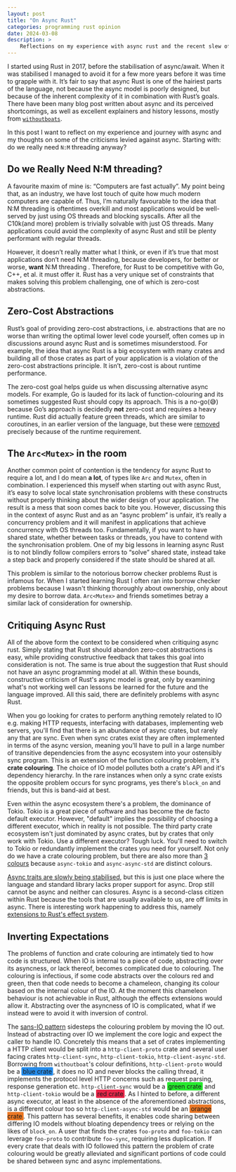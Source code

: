 ```yaml
---
layout: post
title: "On Async Rust"
categories: programming rust opinion
date: 2024-03-08
description: >
    Reflections on my experience with async rust and the recent slew of criticism of it.
---
```


I started using Rust in 2017, before the stabilisation of async/await. When it was stabilised I managed to avoid it for a few more years before it was time to grapple with it. It’s fair to say that async Rust is one of the hairiest parts of the language, not because the async model is poorly designed, but because of the inherent complexity of it in combination with Rust’s goals. There have been many blog post written about async and its perceived shortcomings, as well as excellent explainers and history lessons, mostly from [`withoutboats`](https://without.boats/).

In this post I want to reflect on my experience and journey with async and my thoughts on some of the criticisms levied against async. Starting with: do we really need `N:M` threading anyway?

## Do we Really Need N:M threading?

A favourite maxim of mine is: “Computers are fast actually”. My point being that, as an industry, we have lost touch of quite how much modern computers are capable of. Thus, I’m naturally favourable to the idea that N:M threading is oftentimes overkill and most applications would be well-served by just using OS threads and blocking syscalls. After all the C10k(and more) problem is trivially solvable with just OS threads. Many applications could avoid the complexity of async Rust and still be plenty performant with regular threads. 

However, it doesn’t really matter what I think, or even if it’s true that most applications don’t need N:M threading, because developers, for better or worse, **want** N:M threading . Therefore, for Rust to be competitive with Go, C++, et al. it must offer it. Rust has a very unique set of constraints that makes solving this problem challenging, one of which is zero-cost abstractions. 

## Zero-Cost Abstractions 

Rust’s goal of providing zero-cost abstractions, i.e. abstractions that are no worse than writing the optimal lower level code yourself, often comes up in discussions around async Rust and is sometimes misunderstood. For example, the idea that async Rust is a big ecosystem with many crates and building all of those crates as part of your application is a violation of the zero-cost abstractions principle. It isn’t, zero-cost is about runtime performance. 

The zero-cost goal helps guide us when discussing alternative async models. For example, Go is lauded for its lack of function-colouring and its sometimes suggested Rust should copy its approach. This is a no-go(😅) because Go’s approach is decidedly **not** zero-cost and requires a heavy runtime. Rust did actually feature green threads, which are similar to coroutines, in an earlier version of the language, but these were [removed](https://github.com/rust-lang/rfcs/blob/master/text/0230-remove-runtime.md) precisely because of the runtime requirement.

## The `Arc<Mutex>` in the room

Another common point of contention is the tendency for async Rust to require a lot, and I do mean **a lot**, of types like `Arc` and `Mutex`, often in combination. I experienced this myself when starting out with async Rust, it’s easy to solve local state synchronisation problems with these constructs without properly thinking about the wider design of your application. The result is a mess that soon comes back to bite you. However, discussing this in the context of async Rust and as an “async problem” is unfair, it’s really a concurrency problem and it will manifest in applications that achieve concurrency with OS threads too. Fundamentally, if you want to have shared state, whether between tasks or threads, you have to contend with the synchronisation  problem. One of my big lessons in learning async Rust is to not blindly follow compilers errors to “solve” shared state, instead take a step back and properly considered if the state should be shared at all. 

This problem is similar to the notorious borrow checker problems Rust is infamous for. When I started learning Rust I often ran into borrow checker problems because I wasn't thinking thoroughly about ownership, only about my desire to borrow data. `Arc<Mutex>` and friends sometimes betray a similar lack of consideration for ownership.

## Critiquing Async Rust

All of the above form the context to be considered when critiquing async rust. Simply stating that Rust should abandon zero-cost abstractions is easy, while providing constructive feedback that takes this goal into consideration is not. The same is true about the suggestion that Rust should not have an async programming model at all. Within these bounds, constructive criticism of Rust's async model is great, only by examining what's not working well can lessons be learned for the future and the language improved. All this said, there are definitely problems with async Rust. 

When you go looking for crates to perform anything remotely related to IO e.g. making HTTP requests, interfacing with databases, implementing web servers, you'll find that there is an abundance of async crates, but rarely any that are sync. Even when sync crates exist they are often implemented in terms of the async version, meaning you'll have to pull in a large number of transitive dependencies from the async ecosystem into your ostensibly sync program. This is an extension of the function colouring problem, it's **crate colouring**. The choice of IO model pollutes both a crate's API and it's dependency hierarchy. In the rare instances when only a sync crate exists the opposite problem occurs for sync programs, yes there's `block_on` and friends, but this is band-aid at best.

Even within the async ecosystem there's a problem, the dominance of Tokio. Tokio is a great piece of software and has become the de facto default executor. However, "default" implies the possibility of choosing a different executor, which in reality is not possible. The third party crate ecosystem isn't just dominated by async crates, but by crates that only work with Tokio. Use a different executor? Tough luck. You'll need to switch to Tokio or redundantly implement the crates you need for yourself. Not only do we have a crate colouring problem, but there are also more than [3 colours](https://without.boats/blog/let-futures-be-futures/#the-function-non-coloring-problem) because `async-tokio` and `async-async-std` are distinct colours.

[Async traits are slowly being stabilised](https://blog.rust-lang.org/2023/12/21/async-fn-rpit-in-traits.html), but this is just one place where the language and standard library lacks proper support for async. Drop still cannot be async and neither can closures. Async is a second-class citizen within Rust because the tools that are usually available to us, are off limits in async. There is interesting work happening to address this, namely [extensions to Rust's effect system](https://www.youtube.com/watch?v=MTnIexTt9Dk).

## Inverting Expectations

<style type="text/css">
:root {
    --light-blue-color: rgba(38, 140, 234, 1);
    --light-green-color: rgba(38, 234, 46, 1);
    --light-red-color: rgba(234, 38, 73, 1);
    --light-orange-color: rgba(234, 120, 38, 1);

    --dark-blue-color: rgba(115, 188, 255, 1);
    --dark-green-color: rgba(115, 255, 120, 1);
    --dark-red-color: rgba(255, 115, 140, 1);
    --dark-orange-color: rgba(255, 174, 115, 1);

    --blue-color: var(--light-blue-color);
    --green-color: var(--light-green-color);
    --red-color: var(--light-red-color);
    --orange-color: var(--light-orange-color);
}

@media (prefers-color-scheme: dark) {
    :root {
        --blue-color: var(--dark-blue-color);
        --green-color: var(--dark-green-color);
        --red-color: var(--dark-red-color);
        --orange-color: var(--dark-orange-color);
    }
    
    span.c {
        color: var(--background-color);
    }
}

span.c {
    padding: 0.1em 0.2em;
    border-radius: 2px;
}

span.b {
    background-color: var(--blue-color);
}

span.g {
    background-color: var(--green-color);
}

span.r {
    background-color: var(--red-color);
}

span.o {
    background-color: var(--orange-color);
}
</style>

The problems of function and crate colouring are intimately tied to how code is structured. When IO is internal to a piece of code, abstracting over its asyncness, or lack thereof, becomes complicated due to colouring. The colouring is infectious, if some code abstracts over the colours red and green, then that code needs to become a chameleon, changing its colour based on the internal colour of the IO. At the moment this chameleon behaviour is not achievable in Rust, although the effects extensions would allow it. Abstracting over the asyncness of IO is complicated, what if we instead were to avoid it with inversion of control.

The [sans-IO pattern](https://sans-io.readthedocs.io/) sidesteps the colouring problem by moving the IO out. Instead of abstracting over IO we implement the core logic and expect the caller to handle IO. Concretely this means that a set of crates implementing a HTTP client would be split into a `http-client-proto` crate and several user facing crates `http-client-sync`, `http-client-tokio`, `http-client-async-std`. Borrowing from `withoutboat`'s colour definitions, `http-client-proto` would be a <span class="c b">blue crate</span>, it does no IO and never blocks the calling thread, it implements the protocol level HTTP concerns such as request parsing, response generation etc. `http-client-sync` would be a <span class="c g">green crate</span> and `http-client-tokio` would be a <span class="c r">red crate</span>. As I hinted to before, a different async executor, at least in the absence of the aforementioned abstractions, is a different colour too so `http-client-async-std` would be an <span class="c o">orange crate</span>. This pattern has several benefits, it enables code sharing between differing IO models without bloating dependency trees or relying on the likes of `block_on`. A user that finds the crates `foo-proto` and `foo-tokio` can leverage `foo-proto` to contribute `foo-sync`, requiring less duplication. If every crate that deals with IO followed this pattern the problem of crate colouring would be greatly alleviated and significant portions of code could be shared between sync and async implementations.
